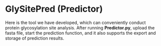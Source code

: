 # GlySitePred (Predictor)  
Here is the tool we have developed, which can conveniently conduct protein glycosylation site analysis. After running **Predictor.py**, upload the fasta file, start the prediction function, and it also supports the export and storage of prediction results.
